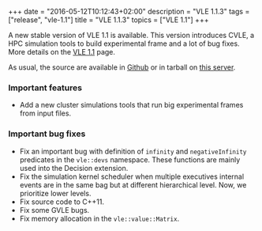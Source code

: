 +++
date = "2016-05-12T10:12:43+02:00"
description = "VLE 1.1.3"
tags = ["release", "vle-1.1"]
title = "VLE 1.1.3"
topics = ["VLE 1.1"]
+++

A new stable version of VLE 1.1 is available. This version introduces
CVLE, a HPC simulation tools to build experimental frame and a lot of
bug fixes. More details on the [VLE 1.1](archives/vle-11)
page.

As usual, the source are available in
[Github](https://github.com/vle-forge/) or in tarball on
[this server](http://vle-project.org/pub/vle/1.1/1.1.3/).

### Important features

- Add a new cluster simulations tools that run big experimental frames from
  input files.

### Important bug fixes

- Fix an important bug with definition of `infinity` and `negativeInfinity`
  predicates in the `vle::devs` namespace. These functions are mainly used into
  the Decision extension.
- Fix the simulation kernel scheduler when multiple executives internal events
  are in the same bag but at different hierarchical level. Now, we prioritize
  lower levels.
- Fix source code to C++11.
- Fix some GVLE bugs.
- Fix memory allocation in the `vle::value::Matrix`.
